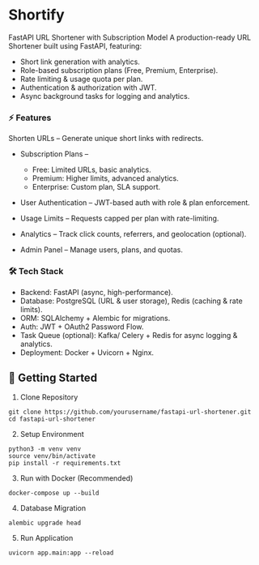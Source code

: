 # Shortify
FastAPI URL Shortener with Subscription Model
A production-ready URL Shortener built using FastAPI, featuring:

- Short link generation with analytics. 
- Role-based subscription plans (Free, Premium, Enterprise). 
- Rate limiting & usage quota per plan.
- Authentication & authorization with JWT.
- Async background tasks for logging and analytics.

### ⚡ Features
Shorten URLs – Generate unique short links with redirects.

- Subscription Plans – 
  - Free: Limited URLs, basic analytics. 
  - Premium: Higher limits, advanced analytics.
  - Enterprise: Custom plan, SLA support.

- User Authentication – JWT-based auth with role & plan enforcement.
- Usage Limits – Requests capped per plan with rate-limiting.
- Analytics – Track click counts, referrers, and geolocation (optional).
- Admin Panel – Manage users, plans, and quotas.

### 🛠️ Tech Stack
- Backend: FastAPI (async, high-performance).
- Database: PostgreSQL (URL & user storage), Redis (caching & rate limits).
- ORM: SQLAlchemy + Alembic for migrations. 
- Auth: JWT + OAuth2 Password Flow. 
- Task Queue (optional): Kafka/ Celery + Redis for async logging & analytics.
- Deployment: Docker + Uvicorn + Nginx.


## 🚀 Getting Started
1. Clone Repository
```
git clone https://github.com/yourusername/fastapi-url-shortener.git
cd fastapi-url-shortener
```
2. Setup Environment
```
python3 -m venv venv
source venv/bin/activate
pip install -r requirements.txt
```
3. Run with Docker (Recommended)
```
docker-compose up --build
```
4. Database Migration
```
alembic upgrade head
```
5. Run Application

```
uvicorn app.main:app --reload
```
